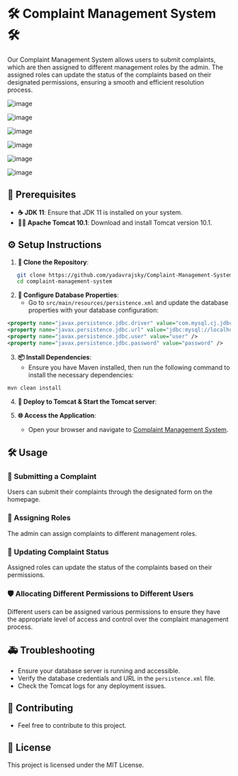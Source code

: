 # 🛠️ Complaint Management System 🛠️

Our Complaint Management System allows users to submit complaints, which are then assigned to different management roles by the admin. The assigned roles can update the status of the complaints based on their designated permissions, ensuring a smooth and efficient resolution process.

![image](https://github.com/yadavrajsky/Complaint-Management-System/assets/70022991/3746b815-391b-4646-8723-f6b3ef062abd)

![image](https://github.com/yadavrajsky/Complaint-Management-System/assets/70022991/d22dc926-1529-4df6-9a3d-4ab5d2b39b59)

![image](https://github.com/yadavrajsky/Complaint-Management-System/assets/70022991/9bad9fa3-361f-4f0a-b932-6691a0257018)

![image](https://github.com/yadavrajsky/Complaint-Management-System/assets/70022991/0f826a84-20f4-4d55-9412-db9a845e3f56)

![image](https://github.com/yadavrajsky/Complaint-Management-System/assets/70022991/0612d97b-627d-4f5c-8bc0-6225dcde012a)

![image](https://github.com/yadavrajsky/Complaint-Management-System/assets/70022991/7e547a61-f661-45e9-b0db-458105ba9141)


## 📝 Prerequisites

- **☕ JDK 11**: Ensure that JDK 11 is installed on your system.
- **🐱‍💻 Apache Tomcat 10.1**: Download and install Tomcat version 10.1.

## ⚙️ Setup Instructions

1. **📂 Clone the Repository**:
```bash
   git clone https://github.com/yadavrajsky/Complaint-Management-System.git
   cd complaint-management-system
```

2. **🔧 Configure Database Properties**:
   - Go to `src/main/resources/persistence.xml` and update the database properties with your database configuration:
```xml
<property name="javax.persistence.jdbc.driver" value="com.mysql.cj.jdbc.Driver" />
<property name="javax.persistence.jdbc.url" value="jdbc:mysql://localhost:3306/your_db_name" />
<property name="javax.persistence.jdbc.user" value="user" />
<property name="javax.persistence.jdbc.password" value="password" />
```

3. **📦 Install Dependencies**:
   - Ensure you have Maven installed, then run the following command to install the necessary dependencies:
```bash
mvn clean install
```

4. **🚀 Deploy to Tomcat & Start the Tomcat server**:

5. **🌐 Access the Application**:
   - Open your browser and navigate to [Complaint Management System](http://localhost:8080/complaint-management-system).

## 🛠️ Usage

### 📝 Submitting a Complaint
Users can submit their complaints through the designated form on the homepage.

### 👥 Assigning Roles
The admin can assign complaints to different management roles.

### 🔄 Updating Complaint Status
Assigned roles can update the status of the complaints based on their permissions.

### 🛡️ Allocating Different Permissions to Different Users
Different users can be assigned various permissions to ensure they have the appropriate level of access and control over the complaint management process.

## 🚑 Troubleshooting

- Ensure your database server is running and accessible.
- Verify the database credentials and URL in the `persistence.xml` file.
- Check the Tomcat logs for any deployment issues.

## 🤝 Contributing

- Feel free to contribute to this project.

## 📜 License

This project is licensed under the MIT License.
